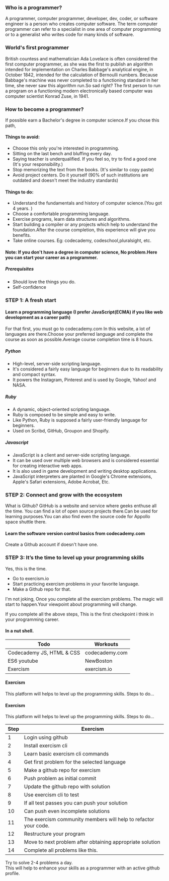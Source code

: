 ### Who is a programmer?
A programmer, computer programmer, developer, dev, coder, or software engineer is a person who creates computer software. The term computer programmer can refer to a specialist in one area of computer programming or to a generalist who writes code for many kinds of software.

### World's first programmer
British countess and mathematician Ada Lovelace is often considered the first computer programmer, as she was the first to publish an algorithm intended for implementation on Charles Babbage's analytical engine, in October 1842, intended for the calculation of Bernoulli numbers. Because Babbage's machine was never completed to a functioning standard in her time, she never saw this algorithm run.So sad right?
The first person to run a program on a functioning modern electronically based computer was computer scientist Konrad Zuse, in 1941.

### How to become a programmer?
If possible earn a Bachelor's degree in computer science.If you chose this path,
#### Things to avoid:
- Choose this only you're interested in programming.
- Sitting on the last bench and bluffing every day.
- Saying teacher is underqualified. If you feel so, try to find a good one (It's your responsibility.)
- Stop memorizing the text from the books. (It's similar to copy paste)
- Avoid project centers. Do it yourself (90% of such institutions are outdated and doesn't meet the industry standards)

#### Things to do:
- Understand the fundamentals and history of computer science.(You got 4 years. )
- Choose a comfortable programming language.
- Exercise programs, learn data structures and algorithms.
- Start building a compiler or any projects which help to understand the foundation.After the course completion, this experience will give you benefits.
- Take online courses. Eg: codecademy, codeschool,pluralsight, etc.

#### Note: If you don't have a degree in computer science, No problem.Here you can start your career as a programmer.

##### Prerequisites
- Should love the things you do.
- Self-confidence 

### STEP 1: A fresh start

#### Learn a programming language (I prefer JavaScript(ECMA) if you like web development as a career path)
For that first, you must go to codecademy.com
In this website, a lot of languages are there.Choose your preferred language and complete the course as soon as possible.Average course completion time is 8 hours.

##### Python 
- High-level, server-side scripting language. 
 - It's considered a fairly easy language for beginners due to its readability and compact syntax.
 - It powers the Instagram, Pinterest and is used by Google, Yahoo! and NASA.

##### Ruby
- A dynamic, object-oriented scripting language.
- Ruby is composed to be simple and easy to write. 
- Like Python, Ruby is supposed a fairly user-friendly language for beginners.
- Used on Scribd, GitHub, Groupon and Shopify. 

##### Javascript
- JavaScript is a client and server-side scripting language.
- It can be used over multiple web browsers and is considered essential for creating interactive web apps.
- It is also used in game development and writing desktop applications. 
- JavaScript interpreters are planted in Google's Chrome extensions, Apple's Safari extensions, Adobe Acrobat,  Etc.

### STEP 2: Connect and grow with the ecosystem 

What is Github?
GitHub is a website and service where geeks enthuse all the time. You can find a lot of open source projects there.Can be used for learning purposes.You can also find even the source code for Appollo space shuttle there.

#### Learn the software version control basics from codecademy.com
Create a Github account if doesn't have one.

### STEP 3: It’s the time to level up your programming skills 
Yes, this is the time.
- Go to exercism.io
- Start practicing exercism problems in your favorite language.
- Make a Github repo for that.

I'm not joking, Once you complete all the exercism problems.
The magic will start to happen.Your viewpoint about programming will change.
 
If you complete all the above steps, This is the first checkpoint i think in your programming career. 

#### In a nut shell.

| Todo                      | Workouts                   |
|---------------------------|----------------------------|
| Codecademy JS, HTML & CSS |       codecademy.com       |
| ES6 youtube               |       NewBoston            |
| Exercism                  |       exercism.io          |

#### Exercism
This platform will helps to level up the programming skills.
Steps to do...
#### Exercism
This platform will helps to level up the programming skills.
Steps to do...

| Step | Exercism                                                                           |
|------|------------------------------------------------------------------------------------|
| 1    | Login using github                                                                 |
| 2    | Install exercism cli                                                               |
| 3    | Learn basic exercism cli commands                                                  |
| 4    | Get first problem for the selected language                                        |
| 5    | Make a github repo for exercism                                                    |
| 6    | Push problem as initial commit                                                     |
| 7    | Update the github repo with solution                                               |
| 8    | Use exercism cli to test                                                           |
| 9    | If all test passes you can push your solution                                      |
| 10   | Can push even incomplete solutions                                                 |
| 11   | The exercism community members will help to refactor your code.                    |
| 12   | Restructure your program                                                           |
| 13   | Move to next problem after obtaining appropriate solution                          |
| 14   | Complete all problems like this.                                                   |


Try to solve 2-4 problems a day.                                                         
This will help to enhance your skills as a programmer with an active github profile.     
